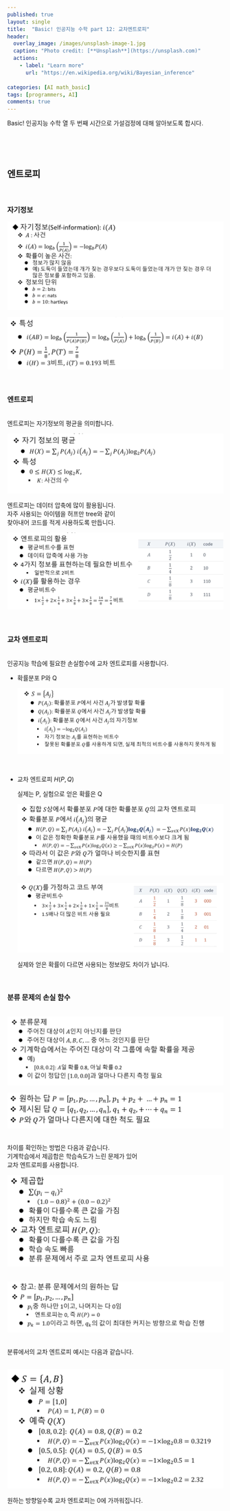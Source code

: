 ```yaml
---
published: true
layout: single
title:  "Basic! 인공지능 수학 part 12: 교차엔트로피"
header:
  overlay_image: /images/unsplash-image-1.jpg
  caption: "Photo credit: [**Unsplash**](https://unsplash.com)"
  actions:
    - label: "Learn more"
      url: "https://en.wikipedia.org/wiki/Bayesian_inference"
      
categories: [AI math_basic]
tags: [programmers, AI]
comments: true
---
```


Basic! 인공지능 수학 열 두 번째 시간으로 가설검정에 대해 알아보도록 합시다. 

&nbsp;

&nbsp;

## 엔트로피

&nbsp;

### 자기정보

![](/images/2020-12/crossentropy/1.png)  

![](/images/2020-12/crossentropy/2.png)  

&nbsp;

### 엔트로피 
&nbsp;  
엔트로피는 자기정보의 평균을 의미합니다. 

![](/images/2020-12/crossentropy/3.png)  

엔트로피는 데이터 압축에 많이 활용됩니다.  
자주 사용되는 아이템을 허프만 tree와 같이   
찾아내어 코드를 적게 사용하도록 만듭니다.  

![](/images/2020-12/crossentropy/4.png)  

&nbsp;

### 교차 엔트로피 
&nbsp;  
인공지능 학습에 필요한 손실함수에 교차 엔트로피를 사용합니다. 

* 확률분포 P와 Q
    
    ![](/images/2020-12/crossentropy/5.png)  

&nbsp;  
* 교차 엔트로피 $H(P, Q)$
    
    실제는 P, 실험으로 얻은 확률은 Q

    ![](/images/2020-12/crossentropy/6.png)  

    ![](/images/2020-12/crossentropy/7.png)  


    실제와 얻은 확률이 다르면 사용되는 정보량도 차이가 납니다. 

&nbsp;

### 분류 문제의 손실 함수 
&nbsp;  
![](/images/2020-12/crossentropy/8.png)  

![](/images/2020-12/crossentropy/9.png)  

&nbsp;  
차이를 확인하는 방법은 다음과 같습니다.  
기계학습에서 제곱합은 학습속도가 느린 문제가 있어  
교차 엔트로피를 사용합니다.

![](/images/2020-12/crossentropy/10.png)  

&nbsp;  
![](/images/2020-12/crossentropy/11.png)  

&nbsp;  
분류에서의 교차 엔트로피 예시는 다음과 같습니다. 

&nbsp;  
![](/images/2020-12/crossentropy/12.png)  

원하는 방향일수록 교차 엔트로피는 0에 가까워집니다. 





